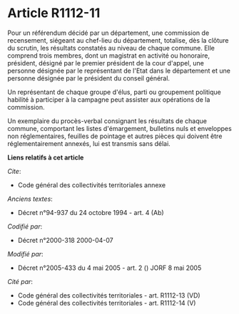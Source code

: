 # Article R1112-11

Pour un référendum décidé par un département, une commission de recensement, siégeant au chef-lieu du département, totalise,
dès la clôture du scrutin, les résultats constatés au niveau de chaque commune. Elle comprend trois membres, dont un
magistrat en activité ou honoraire, président, désigné par le premier président de la cour d'appel, une personne désignée par
le représentant de l'Etat dans le département et une personne désignée par le président du conseil général.

Un représentant de chaque groupe d'élus, parti ou groupement politique habilité à participer à la campagne peut assister aux
opérations de la commission.

Un exemplaire du procès-verbal consignant les résultats de chaque commune, comportant les listes d'émargement, bulletins nuls
et enveloppes non réglementaires, feuilles de pointage et autres pièces qui doivent être réglementairement annexés, lui est
transmis sans délai.

**Liens relatifs à cet article**

_Cite_:

  - Code général des collectivités territoriales annexe

_Anciens textes_:

  - Décret n°94-937 du 24 octobre 1994 - art. 4 (Ab)

_Codifié par_:

  - Décret n°2000-318 2000-04-07

_Modifié par_:

  - Décret n°2005-433 du 4 mai 2005 - art. 2 () JORF 8 mai 2005

_Cité par_:

  - Code général des collectivités territoriales - art. R1112-13 (VD)
  - Code général des collectivités territoriales - art. R1112-14 (V)
